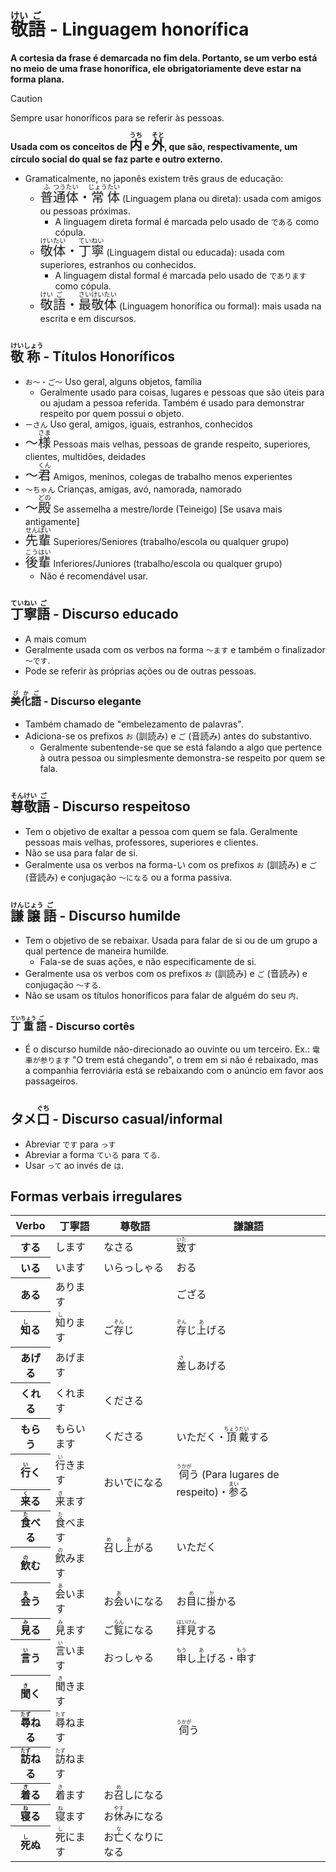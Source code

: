 # <ruby>敬<rt>けい</rt>語<rt>ご</rt></ruby> - Linguagem honorífica

**A cortesia da frase é demarcada no fim dela. Portanto, se um verbo está no meio de uma frase honorífica, ele obrigatoriamente deve estar na forma plana.**

> [!CAUTION]
> Sempre usar honoríficos para se referir às pessoas.

**Usada com os conceitos de <font size="5"><code><ruby>内<rt>うち</rt></ruby></code></font> e <font size="5"><code><ruby>外<rt>そと</rt></ruby></code></font>, que são, respectivamente, um círculo social do qual se faz parte e outro externo.**

-   Gramaticalmente, no japonês existem três graus de educação:
    -   <font size="5"><code><ruby>普<rt>ふ</rt>通<rt>つう</rt>体<rt>たい</rt></ruby>・<ruby>常<rt>じょう</rt>体<rt>たい</rt></ruby></code></font> (Linguagem plana ou direta): usada com amigos ou pessoas próximas.
        -   A linguagem direta formal é marcada pelo usado de `である` como cópula.
    -   <font size="5"><code><ruby>敬<rt>けい</rt>体<rt>たい</rt></ruby>・<ruby>丁<rt>てい</rt>寧<rt>ねい</rt></ruby></code></font> (Linguagem distal ou educada): usada com superiores, estranhos ou conhecidos.
        -   A linguagem distal formal é marcada pelo usado de `であります` como cópula.
    -   <font size="5"><code><ruby>敬<rt>けい</rt>語<rt>ご</rt></ruby>・<ruby>最<rt>さい</rt>敬<rt>けい</rt>体<rt>たい</rt></ruby></code></font> (Linguagem honorífica ou formal): mais usada na escrita e em discursos.

## <ruby>敬<rt>けい</rt>称<rt>しょう</rt></ruby> - Títulos Honoríficos

-   `お〜・ご〜` Uso geral, alguns objetos, família
    -   Geralmente usado para coisas, lugares e pessoas que são úteis para ou ajudam a pessoa referida. Também é usado para demonstrar respeito por quem possui o objeto.
-   `ーさん` Uso geral, amigos, iguais, estranhos, conhecidos
-   <font size="5"><code>〜<ruby>様<rt>さま</rt></ruby></code></font> Pessoas mais velhas, pessoas de grande respeito, superiores, clientes, multidões, deidades
-   <font size="5"><code>〜<ruby>君<rt>くん</rt></ruby></code></font> Amigos, meninos, colegas de trabalho menos experientes
-   `〜ちゃん` Crianças, amigas, avó, namorada, namorado
-   <font size="5"><code>〜<ruby>殿<rt>どの</rt></ruby></code></font> Se assemelha a mestre/lorde (Teineigo) [Se usava mais antigamente]
-   <font size="5"><code><ruby>先<rt>せん</rt>輩<rt>ぱい</rt></ruby></code></font> Superiores/Seniores (trabalho/escola ou qualquer grupo)
-   <font size="5"><code><ruby>後<rt>こう</rt>輩<rt>はい</rt></ruby></code></font> Inferiores/Juniores (trabalho/escola ou qualquer grupo)
    -   Não é recomendável usar.

## <ruby>丁<rt>てい</rt>寧<rt>ねい</rt>語<rt>ご</rt></ruby> - Discurso educado

-   A mais comum
-   Geralmente usada com os verbos na forma `〜ます` e também o finalizador `〜です`.
-   Pode se referir às próprias ações ou de outras pessoas.

### <ruby>美<rt>び</rt>化<rt>か</rt>語<rt>ご</rt></ruby> - Discurso elegante

-   Também chamado de "embelezamento de palavras".
-   Adiciona-se os prefixos `お` (訓読み) e `ご` (音読み) antes do substantivo.
    -   Geralmente subentende-se que se está falando a algo que pertence à outra pessoa ou simplesmente demonstra-se respeito por quem se fala.

## <ruby>尊<rt>そん</rt>敬<rt>けい</rt>語<rt>ご</rt></ruby> - Discurso respeitoso

-   Tem o objetivo de exaltar a pessoa com quem se fala. Geralmente pessoas mais velhas, professores, superiores e clientes.
-   Não se usa para falar de si.
-   Geralmente usa os verbos na forma-い com os prefixos `お` (訓読み) e `ご` (音読み) e conjugação `〜になる` ou a forma passiva.

## <ruby>謙<rt>けん</rt>譲<rt>じょう</rt>語<rt>ご</rt></ruby> - Discurso humilde

-   Tem o objetivo de se rebaixar. Usada para falar de si ou de um grupo a qual pertence de maneira humilde.
    -   Fala-se de suas ações, e não especificamente de si.
-   Geralmente usa os verbos com os prefixos `お` (訓読み) e `ご` (音読み) e conjugação `〜する`.
-   Não se usam os títulos honoríficos para falar de alguém do seu `内`.

### <ruby>丁<rt>てい</rt>重<rt>ちょう</rt>語<rt>ご</rt></ruby> - Discurso cortês

-   É o discurso humilde não-direcionado ao ouvinte ou um terceiro. Ex.: `電車が参ります` "O trem está chegando", o trem em si não é rebaixado, mas a companhia ferroviária está se rebaixando com o anúncio em favor aos passageiros.

## タメ<ruby>口<rt>ぐち</rt></ruby> - Discurso casual/informal

-   Abreviar `です` para `っす`
-   Abreviar a forma `ている` para `てる`.
-   Usar `って` ao invés de `は`.

## Formas verbais irregulares

<table>
    <thead>
        <tr>
            <th>Verbo</th>
            <th>丁寧語</th>
            <th>尊敬語</th>
            <th>謙譲語</th>
        </tr>
    </thead>
    <tr>
        <th>する</th>
        <td>します</td>
        <td>なさる</td>
        <td><ruby>致<rt>いた</rt></ruby>す</td>
    </tr>
    <tr>
        <th>いる</th>
        <td>います</td>
        <td>いらっしゃる </td>
        <td>おる</td>
    </tr>
    <tr>
        <th>ある</th>
        <td>あります</td>
        <td></td>
        <td>ござる</td>
    </tr>
    <tr>
        <th><ruby>知<rt>し</rt></ruby>る</th>
        <td><ruby>知<rt>し</rt></ruby>ります</td>
        <td>ご<ruby>存<rt>ぞん</rt></ruby>じ</td>
        <td><ruby>存<rt>ぞん</rt></ruby>じ<ruby>上<rt>あ</rt></ruby>げる</td>
    </tr>
    <tr>
        <th>あげる</th>
        <td>あげます</td>
        <td></td>
        <td><ruby>差<rt>さ</rt></ruby>しあげる</td>
    </tr>
    <tr>
        <th>くれる</th>
        <td>くれます</td>
        <td>くださる</td>
        <td></td>
    </tr>
    <tr>
        <th>もらう</th>
        <td>もらいます</td>
        <td>くださる</td>
        <td>いただく・<ruby>頂<rt>ちょう</rt>戴<rt>だい</rt></ruby>する</td>
    </tr>
    <tr>
        <th><ruby>行<rt>い</rt></ruby>く</th>
        <td><ruby>行<rt>い</rt></ruby>きます</td>
        <td rowspan="2">おいでになる</td>
        <td rowspan="2"><ruby>伺<rt>うかが</rt></ruby>う (Para lugares de respeito)・<ruby>参<rt>まい</rt></ruby>る</td>
    </tr>
    <tr>
        <th><ruby>来<rt>く</rt></ruby>る</th>
        <td><ruby>来<rt>き</rt></ruby>ます</td>
    </tr>
    <tr>
        <th><ruby>食<rt>た</rt></ruby>べる</th>
        <td><ruby>食<rt>た</rt></ruby>べます</td>
        <td rowspan="2"><ruby>召<rt>め</rt></ruby>し<ruby>上<rt>あ</rt></ruby>がる</td>
        <td rowspan="2">いただく</td>
    </tr>
    <tr>
        <th><ruby>飲<rt>の</rt></ruby>む</th>
        <td><ruby>飲<rt>の</rt></ruby>みます</td>
    </tr>
    <tr>
        <th><ruby>会<rt>あ</rt></ruby>う</th>
        <td><ruby>会<rt>あ</rt></ruby>います</td>
        <td>お<ruby>会<rt>あ</rt></ruby>いになる</td>
        <td>お<ruby>目<rt>め</rt></ruby>に<ruby>掛<rt>か</rt></ruby>かる</td>
    </tr>
    <tr>
        <th><ruby>見<rt>み</rt></ruby>る</th>
        <td><ruby>見<rt>み</rt></ruby>ます</td>
        <td>ご<ruby>覧<rt>らん</rt></ruby>になる</td>
        <td><ruby>拝<rt>はい</rt>見<rt>けん</rt></ruby>する</td>
    </tr>
    <tr>
        <th><ruby>言<rt>い</rt></ruby>う</th>
        <td><ruby>言<rt>い</rt></ruby>います</td>
        <td>おっしゃる</td>
        <td><ruby>申<rt>もう</rt></ruby>し<ruby>上<rt>あ</rt></ruby>げる・<ruby>申<rt>もう</rt></ruby>す</td>
    </tr>
    <tr>
        <th><ruby>聞<rt>き</rt></ruby>く</th>
        <td><ruby>聞<rt>き</rt></ruby>きます</td>
        <td rowspan="3"></td>
        <td rowspan="3"><ruby>伺<rt>うかが</rt></ruby>う</td>
    </tr>
    <tr>
        <th><ruby>尋<rt>たず</rt></ruby>ねる</th>
        <td><ruby>尋<rt>たず</rt></ruby>ねます</td>
    </tr>
    <tr>
        <th><ruby>訪<rt>たず</rt></ruby>ねる</th>
        <td><ruby>訪<rt>たず</rt></ruby>ねます</td>
    </tr>
    <tr>
        <th><ruby>着<rt>き</rt></ruby>る</th>
        <td><ruby>着<rt>き</rt></ruby>ます</td>
        <td>お<ruby>召<rt>め</rt></ruby>しになる</td>
        <td rowspan="3"></td>
    </tr>
    <tr>
        <th><ruby>寝<rt>ね</rt></ruby>る</th>
        <td><ruby>寝<rt>ね</rt></ruby>ます</td>
        <td>お<ruby>休<rt>やす</rt></ruby>みになる</td>
    </tr>
    <tr>
        <th><ruby>死<rt>し</rt></ruby>ぬ</th>
        <td><ruby>死<rt>し</rt></ruby>にます</td>
        <td>お<ruby>亡<rt>な</rt></ruby>くなりになる</td>
    </tr>
</table>
